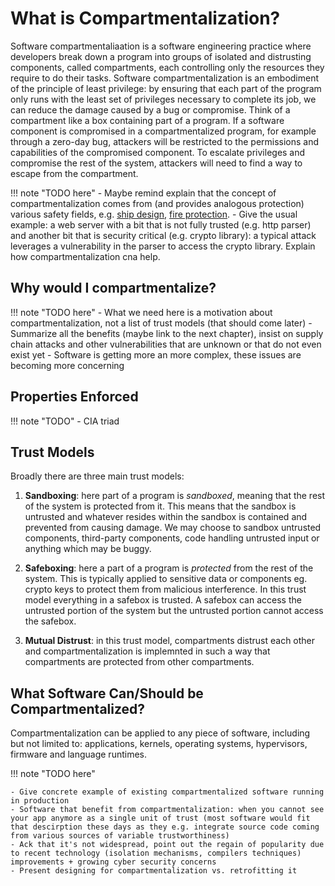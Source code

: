 # What is Compartmentalization?

Software compartmentaliaation is a software engineering practice where developers break down a program into groups of isolated and distrusting components, called compartments, each controlling only the resources they require to do their tasks. Software compartmentalization is an embodiment of the principle of least privilege: by ensuring that each part of the program only runs with the least set of privileges necessary to complete its job, we can reduce the damage caused by a bug or compromise. Think of a compartment like a box containing part of a program. If a software component is compromised in a compartmentalized program, for example through a zero-day bug, attackers will be restricted to the permissions and capabilities of the compromised component. To escalate privileges and compromise the rest of the system, attackers will need to find a way to escape from the compartment.

!!! note "TODO here"
    - Maybe remind explain that the concept of compartmentalization comes from (and provides analogous protection) various safety fields, e.g. [ship design](https://en.wikipedia.org/wiki/Compartment_%28ship%29), [fire protection](https://en.wikipedia.org/wiki/Fire_compartmentation).
    - Give the usual example: a web server with a bit that is not fully trusted (e.g. http parser) and another bit that is security critical (e.g. crypto library): a typical attack leverages a vulnerability in the parser to access the crypto library. Explain how compartmentalization cna help.

## Why would I compartmentalize?

!!! note "TODO here"
    - What we need here is a motivation about compartmentalization, not a list of trust models (that should come later)
    - Summarize all the benefits (maybe link to the next chapter), insist on supply chain attacks and other vulnerabilities that are unknown or that do not even exist yet
    - Software is getting more an more complex, these issues are becoming more concerning

## Properties Enforced

!!! note "TODO"
    - CIA triad

## Trust Models

Broadly there are three main trust models:

1. **Sandboxing**: here part of a program is *sandboxed*, meaning that the rest of the system is protected from it.
   This means that the sandbox is untrusted and whatever resides within the sandbox is contained and prevented from causing damage.
   We may choose to sandbox untrusted components, third-party components, code handling untrusted input or anything which may be buggy.

2. **Safeboxing**: here a part of a program is *protected* from the rest of the system.
   This is typically applied to sensitive data or components eg.
   crypto keys to protect them from malicious interference.
   In this trust model everything in a safebox is trusted.
   A safebox can access the untrusted portion of the system but the untrusted portion cannot access the safebox.

3. **Mutual Distrust**: in this trust model, compartments distrust each other and compartmentalization is implemnted in such a way that compartments are protected from other compartments.

## What Software Can/Should be Compartmentalized?

Compartmentalization can be applied to any piece of software, including but not limited to: applications, kernels, operating systems, hypervisors, firmware and language runtimes.

!!! note "TODO here"

    - Give concrete example of existing compartmentalized software running in production
    - Software that benefit from compartmentalization: when you cannot see your app anymore as a single unit of trust (most software would fit that descirption these days as they e.g. integrate source code coming from various sources of variable trustworthiness)
    - Ack that it's not widespread, point out the regain of popularity due to recent technology (isolation mechanisms, compilers techniques) improvements + growing cyber security concerns
    - Present designing for compartmentalization vs. retrofitting it